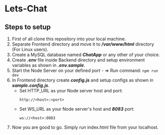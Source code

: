 # Lets-Chat

## Steps to setup

1. First of all clone this repository into your local machine.
2. Separate Frontend directory and move it to ***/var/www/html*** directory (For Linux users).
3. Create a MySQL database named ***ChatApp*** or any other of your choice.
4. Create ***.env*** file inside Backend directory and setup environment variables as shown in ***.env.sample***.
5. Start the Node Server on your defined port -
    => Run command: 
        ```
        npm run dev
        ```
6. In Frontend directory create ***config.js*** and setup configs as shown in ***sample.config.js***.
    * Set HTTP_URL as your Node server host and port:
        ```
        http://<host>:<port>
        ```
    * Set WS_URL as your Node server's host and ***8083*** port:
        ```
        ws://<host>:8083
        ```
7. Now you are good to go. Simply run index.html file from your localhost.